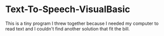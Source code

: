 # Text-To-Speech-VisualBasic
This is a tiny program I threw together because I needed my computer to read text and I couldn't find another solution that fit the bill.
